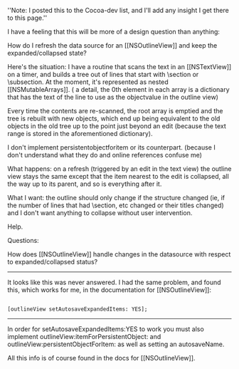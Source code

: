 ''Note: I posted this to the Cocoa-dev list, and I'll add any insight I get there to this page.''

I have a feeling that this will be more of a design question than anything:

How do I refresh the data source for an [[NSOutlineView]] and keep the expanded/collapsed state?

Here's the situation: I have a routine that scans the text in an [[NSTextView]] on a timer, and builds a tree out of lines that start with \section or \subsection.
At the moment, it's represented as nested [[NSMutableArrays]]. ( a detail, the 0th element in each array is a dictionary that has the text of the line to use as the objectvalue in the outline view)

Every time the contents are re-scanned, the root array is emptied and the tree is rebuilt with new objects, which end up being equivalent to the old objects in the old tree up to the point just beyond an edit (because the text range is stored in the aforementioned dictionary).

I don't implement persistentobjectforitem or its counterpart. (because I don't understand what they do and online references confuse me)

What happens: on a refresh (triggered by an edit in the text view) the outline view stays the same except that the item nearest to the edit is collapsed, all the way up to its parent, and so is everything after it.

What I want: the outline should only change if the structure changed (ie, if the number of lines that had \section, etc changed or their titles changed) and I don't want anything to collapse without user intervention.

Help.

Questions:

How does [[NSOutlineView]] handle changes in the datasource with respect to expanded/collapsed status?

----

It looks like this was never answered.  I had the same problem, and found this, which works for me, in the documentation for [[NSOutlineView]]:

<code>
[outlineView setAutosaveExpandedItems: YES];
</code>

----

In order for setAutosaveExpandedItems:YES  to work you must also implement outlineView:itemForPersistentObject: and outlineView:persistentObjectForItem:  as well as setting an autosaveName. 

All this info is of course found in the docs for [[NSOutlineView]].